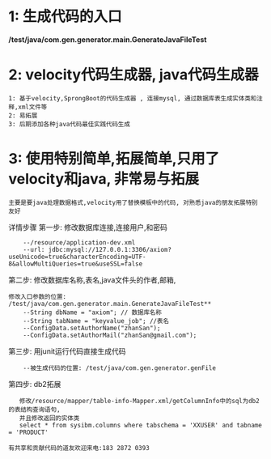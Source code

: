 # 1: 生成代码的入口
**/test/java/com.gen.generator.main.GenerateJavaFileTest**

# 2: velocity代码生成器, java代码生成器
```
1: 基于velocity,SprongBoot的代码生成器 , 连接mysql, 通过数据库表生成实体类和注释,xml文件等
2: 易拓展
3: 后期添加各种java代码最佳实践代码生成
```
# 3: 使用特别简单,拓展简单,只用了velocity和java, 非常易与拓展
```
主要是要java处理数据格式,velocity用了替换模板中的代码, 对熟悉java的朋友拓展特别友好
```

详情步骤
第一步: 修改数据库连接,连接用户,和密码 
```
    --/resource/application-dev.xml
    --url: jdbc:mysql://127.0.0.1:3306/axiom?useUnicode=true&characterEncoding=UTF-8&allowMultiQueries=true&useSSL=false
```

第二步: 修改数据库名称,表名,java文件头的作者,邮箱,
```
修改入口参数的位置: /test/java/com.gen.generator.main.GenerateJavaFileTest**
    --String dbName = "axiom"; // 数据库名称
    --String tabName = "keyvalue_job"; //表名
    --ConfigData.setAuthorName("zhanSan");
    --ConfigData.setAuthorMail("zhanSan@gmail.com");
```  

第三步: 用junit运行代码直接生成代码
```
    --被生成代码的位置: /test/java/com.gen.generator.genFile
```

第四步: db2拓展
```
   修改/resource/mapper/table-info-Mapper.xml/getColumnInfo中的sql为db2的表结构查询语句,
   并且修改返回的实体类
   select * from sysibm.columns where tabschema = 'XXUSER' and tabname = 'PRODUCT' 
```

```
有共享和贡献代码的道友欢迎来电:183 2872 0393
```
